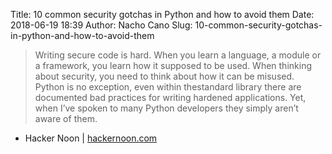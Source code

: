 Title: 10 common security gotchas in Python and how to avoid them
Date: 2018-06-19 18:39
Author: Nacho Cano
Slug: 10-common-security-gotchas-in-python-and-how-to-avoid-them

> Writing secure code is hard. When you learn a language, a module or a
> framework, you learn how it supposed to be used. When thinking about
> security, you need to think about how it can be misused. Python is no
> exception, even within thestandard library there are documented bad
> practices for writing hardened applications. Yet, when I’ve spoken to many
> Python developers they simply aren’t aware of them.

- Hacker Noon | [hackernoon.com][]

  [hackernoon.com]: https://hackernoon.com/10-common-security-gotchas-in-python-and-how-to-avoid-them-e19fbe265e03
    "10 common security gotchas in Python and how to avoid them"
